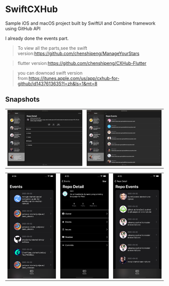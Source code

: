 # SwiftCXHub
Sample iOS and macOS project built by SwiftUI and Combine framework using GitHub API

I already done the events part.

> To view all the parts,see the swift version:https://github.com/chenshipeng/ManageYourStars

> flutter version:https://github.com/chenshipeng/CXHub-Flutter

> you can downoad swift version from:https://itunes.apple.com/us/app/cxhub-for-github/id1437613635?l=zh&ls=1&mt=8


## Snapshots
<table>
    <tr>
        <td ><center><img src="https://github.com/chenshipeng/SwiftCXHub/blob/master/swiftcxhub_snap/1599035764165.jpg" ></center></td>
         <td ><center><img src="https://github.com/chenshipeng/SwiftCXHub/blob/master/swiftcxhub_snap/1599035790007.jpg" ></center></td>
    </tr>
</table>
<table>
    <tr>
        <td ><center><img src="https://github.com/chenshipeng/SwiftCXHub/blob/master/swiftcxhub_snap/Simulator%20Screen%20Shot%20-%20iPhone%2011%20Pro%20Max%20-%202020-09-02%20at%2016.34.54.png" ></center></td>
         <td ><center><img src="https://github.com/chenshipeng/SwiftCXHub/blob/master/swiftcxhub_snap/Simulator%20Screen%20Shot%20-%20iPhone%2011%20Pro%20Max%20-%202020-09-02%20at%2016.35.27.png" ></center></td>
      <td ><center><img src="https://github.com/chenshipeng/SwiftCXHub/blob/master/swiftcxhub_snap/Simulator%20Screen%20Shot%20-%20iPhone%2011%20Pro%20Max%20-%202020-09-02%20at%2016.35.38.png" ></center></td>
    </tr>
</table>
